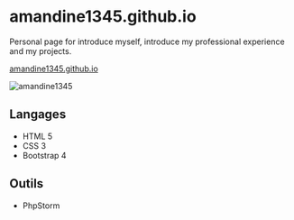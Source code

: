 # amandine1345.github.io

Personal page for introduce myself, introduce my professional experience and my projects.

[amandine1345.github.io](https://amandine1345.github.io)

![amandine1345](https://drive.google.com/uc?export=view&id=1lRjFR-RExgJizpNK-1VQ4NN5BYhlIcfg)

## Langages

* HTML 5
* CSS 3
* Bootstrap 4 

## Outils

* PhpStorm